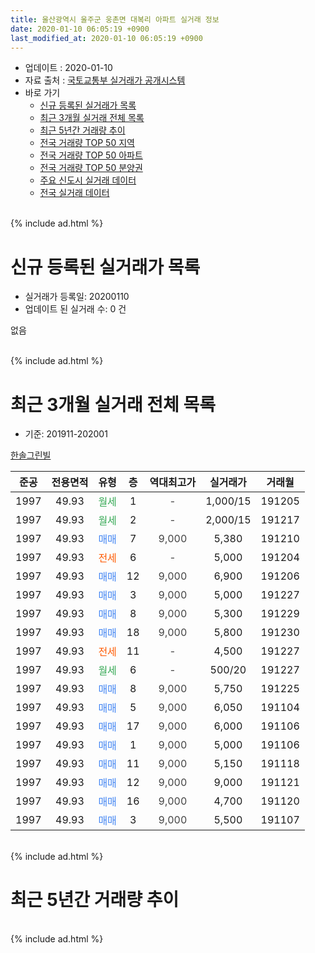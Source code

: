 ```yaml
---
title: 울산광역시 울주군 웅촌면 대복리 아파트 실거래 정보
date: 2020-01-10 06:05:19 +0900
last_modified_at: 2020-01-10 06:05:19 +0900
---
```


* 업데이트 : 2020-01-10
* 자료 출처 : [국토교통부 실거래가 공개시스템](http://rt.molit.go.kr)
* 바로 가기
    * [신규 등록된 실거래가 목록](#신규-등록된-실거래가-목록)
    * [최근 3개월 실거래 전체 목록](#최근-3개월-실거래-전체-목록)
    * [최근 5년간 거래량 추이](#최근-5년간-거래량-추이)
    * [전국 거래량 TOP 50 지역](https://inasie.github.io/apt-trade-info/최근-3개월-전국에서-가장-거래가-많이-발생한-지역)
    * [전국 거래량 TOP 50 아파트](https://inasie.github.io/apt-trade-info/최근-3개월-전국에서-가장-거래가-많이-발생한-아파트)
    * [전국 거래량 TOP 50 분양권](https://inasie.github.io/apt-trade-info/최근-3개월-전국에서-가장-거래가-많이-발생한-분양권)
    * [주요 신도시 실거래 데이터](https://inasie.github.io/apt-trade-info/주요-신도시)
    * [전국 실거래 데이터](https://inasie.github.io/apt-trade-info/전국)
<br>
{% include ad.html %}
<br>

# 신규 등록된 실거래가 목록
* 실거래가 등록일: 20200110
* 업데이트 된 실거래 수: 0 건

없음

<br>
{% include ad.html %}
<br>

# 최근 3개월 실거래 전체 목록
* 기준: 201911-202001


[한솔그린빌](https://search.naver.com/search.naver?query=%EC%9A%B8%EC%82%B0%EA%B4%91%EC%97%AD%EC%8B%9C+%EC%9A%B8%EC%A3%BC%EA%B5%B0+%EC%9B%85%EC%B4%8C%EB%A9%B4+%EB%8C%80%EB%B3%B5%EB%A6%AC+%ED%95%9C%EC%86%94%EA%B7%B8%EB%A6%B0%EB%B9%8C)

|준공|전용면적|유형|층|역대최고가|실거래가|거래월|
|:---:|:---:|:---:|:---:|:---:|:---:|:---:|
|1997|49.93|<span style="color:#34a853">월세</span>|1|<span style="color:#444444">-</span>|1,000/15|191205|
|1997|49.93|<span style="color:#34a853">월세</span>|2|<span style="color:#444444">-</span>|2,000/15|191217|
|1997|49.93|<span style="color:#4285f3">매매</span>|7|<span style="color:#444444">9,000</span>|5,380|191210|
|1997|49.93|<span style="color:#ff5a00">전세</span>|6|<span style="color:#444444">-</span>|5,000|191204|
|1997|49.93|<span style="color:#4285f3">매매</span>|12|<span style="color:#444444">9,000</span>|6,900|191206|
|1997|49.93|<span style="color:#4285f3">매매</span>|3|<span style="color:#444444">9,000</span>|5,000|191227|
|1997|49.93|<span style="color:#4285f3">매매</span>|8|<span style="color:#444444">9,000</span>|5,300|191229|
|1997|49.93|<span style="color:#4285f3">매매</span>|18|<span style="color:#444444">9,000</span>|5,800|191230|
|1997|49.93|<span style="color:#ff5a00">전세</span>|11|<span style="color:#444444">-</span>|4,500|191227|
|1997|49.93|<span style="color:#34a853">월세</span>|6|<span style="color:#444444">-</span>|500/20|191227|
|1997|49.93|<span style="color:#4285f3">매매</span>|8|<span style="color:#444444">9,000</span>|5,750|191225|
|1997|49.93|<span style="color:#4285f3">매매</span>|5|<span style="color:#444444">9,000</span>|6,050|191104|
|1997|49.93|<span style="color:#4285f3">매매</span>|17|<span style="color:#444444">9,000</span>|6,000|191106|
|1997|49.93|<span style="color:#4285f3">매매</span>|1|<span style="color:#444444">9,000</span>|5,000|191106|
|1997|49.93|<span style="color:#4285f3">매매</span>|11|<span style="color:#444444">9,000</span>|5,150|191118|
|1997|49.93|<span style="color:#4285f3">매매</span>|12|<span style="color:#444444">9,000</span>|9,000|191121|
|1997|49.93|<span style="color:#4285f3">매매</span>|16|<span style="color:#444444">9,000</span>|4,700|191120|
|1997|49.93|<span style="color:#4285f3">매매</span>|3|<span style="color:#444444">9,000</span>|5,500|191107|


<br>
{% include ad.html %}
<br>

# 최근 5년간 거래량 추이


<div style="width:100%;">
    <canvas id="deal_progress" height="200"></canvas>
</div>

<script>
new Chart(document.getElementById("deal_progress"), {
    type: 'line',
    data: {
        labels: ['201501','201502','201503','201504','201505','201506','201507','201508','201509','201510','201511','201512','201601','201602','201603','201604','201605','201606','201607','201608','201609','201610','201611','201612','201701','201702','201703','201704','201705','201706','201707','201708','201709','201710','201711','201712','201801','201802','201803','201804','201805','201806','201807','201808','201809','201810','201811','201812','201901','201902','201903','201904','201905','201906','201907','201908','201909','201910','201911','201912','202001'],
        datasets: [{
            label: '매매',
            pointRadius: 1,
            data: [7, 14, 7, 14, 15, 14, 21, 8, 13, 20, 9, 8, 4, 7, 7, 6, 9, 6, 6, 11, 8, 11, 9, 6, 3, 9, 5, 6, 6, 13, 6, 7, 6, 7, 4, 3, 7, 5, 6, 6, 0, 3, 3, 4, 1, 2, 3, 1, 3, 3, 2, 3, 4, 1, 4, 2, 4, 2, 7, 6, 0],
            borderColor: "rgba(255, 201, 14, 1)",
            backgroundColor: "rgba(255, 201, 14, 0.5)",
            fill: false,
            lineTension: 0
        },{
            label: '전월세',
            pointRadius: 1,
            data: [5, 5, 3, 0, 1, 4, 2, 3, 3, 3, 2, 3, 7, 2, 5, 1, 3, 2, 4, 4, 2, 2, 2, 1, 3, 3, 1, 1, 3, 0, 0, 3, 3, 4, 4, 1, 5, 1, 3, 3, 3, 1, 3, 2, 3, 2, 3, 1, 2, 1, 5, 0, 2, 3, 1, 2, 5, 0, 0, 5, 0],
            borderColor: "rgba(0, 141, 185, 1)",
            backgroundColor: "rgba(0, 141, 185, 0.5)",
            fill: false,
            lineTension: 0
        }
        ]
    },
    options: {
        responsive: true,
        title: {
            display: false
        },
        tooltips: {
            mode: 'index',
            intersect: false
        },
        hover: {
            mode: 'nearest',
            intersect: true
        },
        scales: {
            xAxes: [{
                display: true,
                scaleLabel: {
                    display: true,
                    labelString: '년/월'
                }
            }],
            yAxes: [{
                display: true,
                ticks: {
                    suggestedMin: 0,
                },
                scaleLabel: {
                    display: true,
                    labelString: '실거래 수'
                }
            }]
        }
    }
});

</script>


<br>
{% include ad.html %}
<br>

